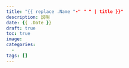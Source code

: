 ```yaml
---
title: "{{ replace .Name "-" " " | title }}"
description: 説明
date: {{ .Date }}
draft: true
toc: true
image:
categories: 
  - 
tags: []
---
```

